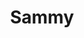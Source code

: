 ---
title: Sammy
slug: sammy
logo: '<g fill-rule="nonzero" opacity=".4"><path d="m18.2938053 42-2.2938053 5h78.7061947l2.2938053-5z" /><path d="m95 47h78.706195l2.293805-5h-78.7061947z" opacity=".4" /></g><path d="m193.247126 17.1710251-4.597701 14.958159-4.741379-14.958159h-7.327586l1.005747 2.5889121c-1.005747-1.8697698-3.017241-3.1642259-5.747127-3.1642259-4.741379 0-6.609195 3.5957113-6.609195 3.5957113-.718391-2.0135983-2.873563-3.5957113-5.890805-3.5957113-4.741379 0-6.609195 3.5957113-6.609195 3.5957113-.718391-2.0135983-2.873563-3.5957113-5.890805-3.5957113-4.741379 0-6.609195 3.5957113-6.609195 3.5957113-.718391-1.8697699-2.729885-3.5957113-5.890805-3.5957113-3.87931 0-5.747126 2.876569-6.034482 3.4518828v-2.876569h-6.752874v19.416841c-.431034-.1438284-1.724138-1.0067992-1.724138-4.458682v-8.0543933c0-5.3216527-3.87931-7.3352511-9.33908-7.3352511s-8.908046 2.1574268-9.339081 6.4722804h6.465518s.287356-2.0135983 2.729885-2.0135983c1.436781 0 2.29885.5753138 2.29885 1.8697698 0 1.1506276-.431034 1.582113-1.867816 2.0135984-1.293103.4314853-4.310345.5753138-6.896552 1.294456-1.293103.4314854-2.29885 1.0067992-3.017241 1.8697699-.287356-1.4382845-1.0057472-2.5889121-2.7298851-3.7395397-2.2988506-1.582113-6.3218391-2.3012553-9.1954023-2.8765691s-3.0172414-1.582113-3.0172414-2.1574268.7183908-1.8697698 3.3045977-1.8697698c3.3045977 0 3.5919541 2.1574267 3.5919541 2.1574267h7.183908c-.2873563-3.4518828-2.8735632-6.7599372-10.4885057-6.7599372-9.0517242 0-10.4885058 4.6025105-10.4885058 7.0475941 0 2.4450837 1.0057471 4.0271967 2.8735632 5.1778243 1.8678161 1.2944561 6.6091954 2.1574268 9.1954023 2.876569 2.5862069.7191423 2.7298851 1.7259415 2.7298851 2.4450837 0 .7191423-.5747127 2.1574268-3.8793104 2.1574268-4.1666666 0-4.454023-2.876569-4.454023-2.876569h-6.4655172l-5.1724138-13.2322176h-9.1954023l-5.0287356 13.0883891v-5.1778242h-10.3448276v4.1710251h4.8850575c0 1.7259414-.7183908 4.0271966-4.454023 4.0271966-3.0172414 0-5.1724138-2.3012552-5.1724138-5.8969665s2.2988506-5.8969665 5.1724138-5.8969665 3.7356322 1.5821129 3.7356322 1.5821129h6.0344827c-.5747126-3.0203975-3.7356322-6.4722803-9.7701149-6.4722803-4.454023 0-7.9022989 2.0135983-9.770115 4.8901674v-4.3148536h-16.8103448v10.499477c-.7183908-1.7259414-2.2988506-2.7327406-3.8793103-3.4518829-2.1551725-.8629707-6.178161-1.7259414-8.6206897-2.1574267-2.44252873-.4314854-2.87356321-1.2944561-2.87356321-2.0135984 0-.7191422.7183908-1.8697698 3.44827591-1.8697698 3.3045977 0 3.7356321 2.1574267 3.7356321 2.1574267h6.8965518c-.1436782-3.3080544-2.7298851-6.7599372-10.6321839-6.7599372-9.62643683 0-10.91954028 5.0339958-10.91954028 7.1914226s.86206897 4.0271966 3.44827586 5.4654812c2.44252874 1.294456 7.18390802 2.1574267 9.48275862 2.5889121 2.2988506.5753138 3.0172414 1.2944561 3.0172414 2.3012552 0 1.0067992-1.0057471 2.3012553-4.5977012 2.3012553-4.16666663 0-4.59770111-2.8765691-4.59770111-2.8765691h-7.04022989c.14367816 3.5957113 3.16091954 7.622908 11.7816092 7.622908 6.4655172 0 10.2011494-2.4450837 11.4942529-5.1778243v4.6025105h17.2413793v-4.0271967c1.7241379 2.7327406 4.8850575 4.6025105 9.4827586 4.6025105 4.0229885 0 6.7528736-1.7259415 8.1896552-3.3080544l-1.2931035 2.7327406h6.7528736l1.2931034-3.8833682h8.6206897l1.2931034 3.8833682h6.7528736l-1.0057471-2.7327406c1.4367816 1.7259414 4.5977011 3.3080544 9.3390804 3.3080544 5.8908046 0 8.7643679-2.1574268 10.2011493-4.3148536.574713 2.8765691 3.591954 4.1710251 6.321839 4.1710251 3.16092 0 5.603449-.8629707 6.896552-2.5889121 0 0 .431034 1.1506276 1.149425 2.0135983h14.08046s0-10.0679916 0-12.0815899c0-1.8697699 1.293103-3.164226 2.873563-3.164226s2.873563.8629707 2.873563 3.164226v12.0815899h6.752874s0-10.0679916 0-12.0815899c0-1.8697699 1.293103-3.164226 2.873563-3.164226s2.873563.8629707 2.873563 3.164226v12.0815899h6.752874s0-10.0679916 0-12.0815899c0-1.8697699 1.293103-3.164226 2.873563-3.164226s2.873563.8629707 2.873563 3.164226v12.0815899h6.752874s0-10.0679916 0-12.0815899c0-1.8697699 1.293103-3.164226 2.873563-3.164226s2.873563.8629707 2.873563 3.164226v12.0815899h6.752874v-12.9445607c0-1.0067991-.143678-1.8697698-.287356-2.4450836l6.752873 17.5470711c.431035 1.2944561.431035 3.0203975-2.155172 3.0203975h-2.442529l-2.29885 5.3216527h5.316091c2.442529 0 6.465518 0 8.477012-6.6161088l8.045977-23.4440376h-6.752874zm-153.4482754 15.1019875h-10.2011495v-3.5957113h7.3275863v-4.1710251h-7.3275863v-3.3080544h10.2011495c-.862069 1.5821129-1.4367816 3.4518828-1.4367816 5.4654811.1436781 2.0135984.5747126 4.0271967 1.4367816 5.6093097zm26.7241379-3.4518829 2.7298851-7.9105648 2.729885 7.9105648zm46.2643675.8629707c0 1.0067992-.71839 3.4518829-3.591954 3.4518829-1.724138 0-2.442528-1.0067992-2.442528-1.8697699s.431034-1.7259414 1.580459-2.0135983c1.149426-.4314854 2.873564-.5753138 4.454023-1.4382846z" />'
---